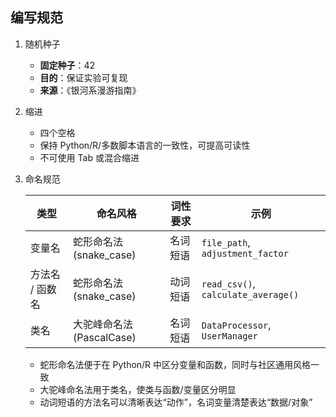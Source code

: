 ## 编写规范
1. 随机种子

    -  **固定种子**：42
    -  **目的**：保证实验可复现
    -  **来源**：《银河系漫游指南》

2. 缩进

    - 四个空格
    - 保持 Python/R/多数脚本语言的一致性，可提高可读性
    - 不可使用 Tab 或混合缩进

3. 命名规范

    | 类型            | 命名风格                  | 词性要求 | 示例                                |
    | --------------- | ------------------------- | -------- | ----------------------------------- |
    | 变量名          | 蛇形命名法 (snake_case)   | 名词短语 | `file_path`, `adjustment_factor`    |
    | 方法名 / 函数名 | 蛇形命名法 (snake_case)   | 动词短语 | `read_csv()`, `calculate_average()` |
    | 类名            | 大驼峰命名法 (PascalCase) | 名词短语 | `DataProcessor`, `UserManager`      |

    - 蛇形命名法便于在 Python/R 中区分变量和函数，同时与社区通用风格一致
    - 大驼峰命名法用于类名，使类与函数/变量区分明显
    - 动词短语的方法名可以清晰表达“动作”，名词变量清楚表达“数据/对象”

